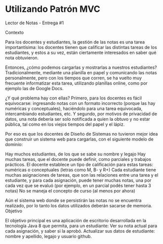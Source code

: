 # Utilizando Patrón MVC

Lector de Notas - Entrega #1

Contexto

Para los docentes y estudiantes, la gestión de las notas es una tarea importantísima: los docentes tienen que calificar las distintas tareas de los estudiantes, y estos a su vez, están ciertamente interesados en saber qué nota obtuvieron.

Entonces, ¿cómo podemos cargarlas y mostrarlas a nuestros estudiantes? Tradicionalmente, mediante una planilla en papel y comunicando las notas personalmente, pero con los tiempos que corren, se ha vuelto muy frecuente informatizar esta tarea, utilizando planillas online, como por ejemplo las de Google Docs.

¿Y qué problema hay con ellas? Primero, para los docentes es fácil equivocarse: ingresando notas con un formato incorrecto (porque las hay numéricas y conceptuales), haciéndolo para una tarea equivocada, intercambiando estudiantes, etc. Y segundo, por motivos de privacidad de datos, una nota debería ser solo notificada a quien la obtuvo y no estar pública, tal como en los viejos tiempos del papel y el lápiz.

Por eso es que los docentes de Diseño de Sistemas no tuvieron mejor idea que construir un sistema web para cargarlas, con el siguiente modelo de dominio:

Hay muchos estudiantes, de los que se sabe su nombre y legajo
Hay muchas tareas, que el docente puede definir, como parciales y trabajos prácticos. El docente establece un tipo de calificación para estas tareas: numéricas o conceptuales (letras como M, B- y R+)
Cada estudiante tiene muchas asignaciones de tareas, que son las relaciones entre una tarea y el estudiante, y para cada asignación, puede tener muchas notas, una por cada vez que se evaluó (por ejemplo, en un parcial podés tener hasta 3 notas)
No se maneja el concepto de curso (al menos por ahora)

Aún el sistema web donde se persistirán las notas no se encuentra realizado, por lo tanto los datos utilizados deberán sacarse de memoria.
Objetivo

El objetivo principal es una aplicación de escritorio desarrollada en la tecnología Java 8 que permita, para un estudiante: 
Ver su nota actual para cada asignación, y saber si la aprobó.
Actualizar sus datos de estudiante: nombre y apellido, legajo y usuario github.

